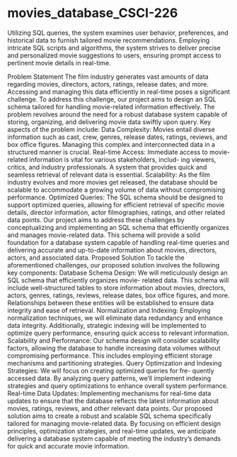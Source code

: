 # movies_database_CSCI-226
Utilizing SQL queries, the system examines user behavior, preferences, and historical data to furnish tailored movie recommendations. Employing intricate SQL scripts and algorithms, the system strives to deliver precise and personalized movie suggestions to users, ensuring prompt access to pertinent movie details in real-time.

Problem Statement
The film industry generates vast amounts of data regarding movies, directors, actors, ratings, release dates, and more. Accessing and managing this data efficiently in real-time poses a significant challenge. To address this challenge, our project aims to design an SQL schema tailored for handling movie-related information effectively.
The problem revolves around the need for a robust database system capable of storing, organizing, and delivering movie data swiftly upon query. Key aspects of the problem include:
Data Complexity: Movies entail diverse information such as cast, crew, genres, release dates, ratings, reviews, and box office figures. Managing this complex and interconnected data in a structured manner is crucial.
Real-time Access: Immediate access to movie-related information is vital for various stakeholders, includ- ing viewers, critics, and industry professionals. A system that provides quick and seamless retrieval of relevant data is essential.
Scalability: As the film industry evolves and more movies get released, the database should be scalable to accommodate a growing volume of data without compromising performance.
Optimized Queries: The SQL schema should be designed to support optimized queries, allowing for efficient retrieval of specific movie details, director information, actor filmographies, ratings, and other related data points.
Our project aims to address these challenges by conceptualizing and implementing an SQL schema that efficiently organizes and manages movie-related data. This schema will provide a solid foundation for a database system capable of handling real-time queries and delivering accurate and up-to-date information about movies, directors, actors, and associated data.
Proposed Solution
To tackle the aforementioned challenges, our proposed solution involves the following key components: Database Schema Design: We will meticulously design an SQL schema that efficiently organizes movie- related data. This schema will include well-structured tables to store information about movies, directors, actors, genres, ratings, reviews, release dates, box office figures, and more. Relationships between these entities
will be established to ensure data integrity and ease of retrieval.
Normalization and Indexing: Employing normalization techniques, we will eliminate data redundancy
and enhance data integrity. Additionally, strategic indexing will be implemented to optimize query performance, ensuring quick access to relevant information.
Scalability and Performance: Our schema design will consider scalability factors, allowing the database to handle increasing data volumes without compromising performance. This includes employing efficient storage mechanisms and partitioning strategies.
Query Optimization and Indexing Strategies: We will focus on creating optimized queries for fre- quently accessed data. By analyzing query patterns, we’ll implement indexing strategies and query optimizations to enhance overall system performance.
Real-time Data Updates: Implementing mechanisms for real-time data updates to ensure that the database reflects the latest information about movies, ratings, reviews, and other relevant data points.
Our proposed solution aims to create a robust and scalable SQL schema specifically tailored for managing movie-related data. By focusing on efficient design principles, optimization strategies, and real-time updates, we anticipate delivering a database system capable of meeting the industry’s demands for quick and accurate movie information.
